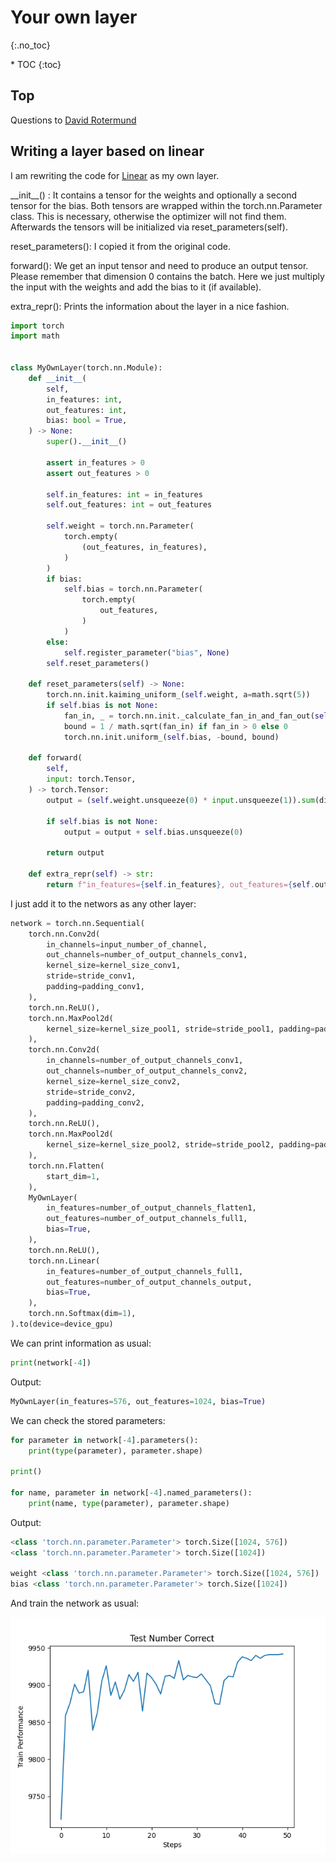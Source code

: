 # Your own layer
{:.no_toc}

<nav markdown="1" class="toc-class">
* TOC
{:toc}
</nav>

## Top

Questions to [David Rotermund](mailto:davrot@uni-bremen.de)


## Writing a layer based on linear

I am rewriting the code for [Linear](https://pytorch.org/docs/stable/_modules/torch/nn/modules/linear.html#Linear) as my own layer. 

\_\_init\_\_() : It contains a tensor for the weights and optionally a second tensor for the bias. Both tensors are wrapped within the torch.nn.Parameter class. This is necessary, otherwise the optimizer will not find them. Afterwards the tensors will be initialized via reset_parameters(self).

reset_parameters(): I copied it from the original code. 

forward(): We get an input tensor and need to produce an output tensor. Please remember that dimension 0 contains the batch. Here we just multiply the input with the weights and add the bias to it (if available).

extra_repr(): Prints the information about the layer in a nice fashion. 


```python
import torch
import math


class MyOwnLayer(torch.nn.Module):
    def __init__(
        self,
        in_features: int,
        out_features: int,
        bias: bool = True,
    ) -> None:
        super().__init__()

        assert in_features > 0
        assert out_features > 0

        self.in_features: int = in_features
        self.out_features: int = out_features

        self.weight = torch.nn.Parameter(
            torch.empty(
                (out_features, in_features),
            )
        )
        if bias:
            self.bias = torch.nn.Parameter(
                torch.empty(
                    out_features,
                )
            )
        else:
            self.register_parameter("bias", None)
        self.reset_parameters()

    def reset_parameters(self) -> None:
        torch.nn.init.kaiming_uniform_(self.weight, a=math.sqrt(5))
        if self.bias is not None:
            fan_in, _ = torch.nn.init._calculate_fan_in_and_fan_out(self.weight)
            bound = 1 / math.sqrt(fan_in) if fan_in > 0 else 0
            torch.nn.init.uniform_(self.bias, -bound, bound)

    def forward(
        self,
        input: torch.Tensor,
    ) -> torch.Tensor:
        output = (self.weight.unsqueeze(0) * input.unsqueeze(1)).sum(dim=-1)

        if self.bias is not None:
            output = output + self.bias.unsqueeze(0)

        return output

    def extra_repr(self) -> str:
        return f"in_features={self.in_features}, out_features={self.out_features}, bias={self.bias is not None}"
```

I just add it to the networs as any other layer:

```python
network = torch.nn.Sequential(
    torch.nn.Conv2d(
        in_channels=input_number_of_channel,
        out_channels=number_of_output_channels_conv1,
        kernel_size=kernel_size_conv1,
        stride=stride_conv1,
        padding=padding_conv1,
    ),
    torch.nn.ReLU(),
    torch.nn.MaxPool2d(
        kernel_size=kernel_size_pool1, stride=stride_pool1, padding=padding_pool1
    ),
    torch.nn.Conv2d(
        in_channels=number_of_output_channels_conv1,
        out_channels=number_of_output_channels_conv2,
        kernel_size=kernel_size_conv2,
        stride=stride_conv2,
        padding=padding_conv2,
    ),
    torch.nn.ReLU(),
    torch.nn.MaxPool2d(
        kernel_size=kernel_size_pool2, stride=stride_pool2, padding=padding_pool2
    ),
    torch.nn.Flatten(
        start_dim=1,
    ),
    MyOwnLayer(
        in_features=number_of_output_channels_flatten1,
        out_features=number_of_output_channels_full1,
        bias=True,
    ),
    torch.nn.ReLU(),
    torch.nn.Linear(
        in_features=number_of_output_channels_full1,
        out_features=number_of_output_channels_output,
        bias=True,
    ),
    torch.nn.Softmax(dim=1),
).to(device=device_gpu)
```

We can print information as usual:

```python
print(network[-4])
```

Output: 

```python
MyOwnLayer(in_features=576, out_features=1024, bias=True)
```

We can check the stored parameters:

```python
for parameter in network[-4].parameters():
    print(type(parameter), parameter.shape)

print()

for name, parameter in network[-4].named_parameters():
    print(name, type(parameter), parameter.shape)
```

Output:

```python
<class 'torch.nn.parameter.Parameter'> torch.Size([1024, 576])
<class 'torch.nn.parameter.Parameter'> torch.Size([1024])

weight <class 'torch.nn.parameter.Parameter'> torch.Size([1024, 576])
bias <class 'torch.nn.parameter.Parameter'> torch.Size([1024])
```

And train the network as usual:

![Figure_1.png](Figure_1.png)
